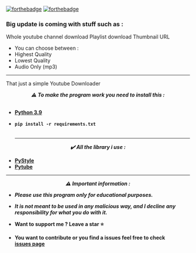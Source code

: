 [![forthebadge](https://forthebadge.com/images/badges/made-with-python.svg)](https://forthebadge.com)
[![forthebadge](https://forthebadge.com/images/badges/built-with-love.svg)](https://forthebadge.com)

### Big update is coming with stuff such as :
Whole youtube channel download
Playlist download 
Thumbnail URL

* You can choose between :
* Highest Quality
* Lowest Quality
* Audio Only (mp3)

-----

That just a simple Youtube Downloader

<p align="center"><strong><i>⚠️ To make the program work you need to install this :</i></strong</p>
<br><br>

* <a href="https://www.python.org/ftp/python/3.9.13/python-3.9.13-amd64.exe">Python 3.9</a>

* `pip install -r requirements.txt`
<br><br>
  
  -----
<p align="center"><i>✔️ All the library i use :</i></p>

* <a href="https://github.com/billythegoat356/pystyle">PyStyle</a>
* <a href="https://pypi.org/project/pytube/">Pytube</a>
---
<p align="center"><strong><i>⚠️ Important information :</i></strong</p>

* ***Please use this program only for educational purposes.***
* ***It is not meant to be used in any malicious way, and I decline any responsibility for what you do with it.***

* Want to support me ? Leave a star ⭐ 
* You want to contribute or you find a issues feel free to check <br/>[issues page](https://github.com/TheCuteOwl/YouTube-Downloader/issues)
